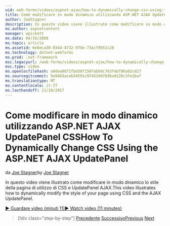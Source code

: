 ```yaml
---
uid: web-forms/videos/aspnet-ajax/how-to-dynamically-change-css-using-the-aspnet-ajax-updatepanel
title: Come modificare in modo dinamico utilizzando ASP.NET AJAX UpdatePanel CSS | Documenti Microsoft
author: JoeStagner
description: In questo video viene illustrato come modificare in modo dinamico lo stile della pagina di utilizzo di CSS e UpdatePanel AJAX.
ms.author: aspnetcontent
manager: wpickett
ms.date: 04/16/2008
ms.topic: article
ms.assetid: 6e0eca38-0344-4732-97de-73acf0551c28
ms.technology: dotnet-webforms
ms.prod: .net-framework
msc.legacyurl: /web-forms/videos/aspnet-ajax/how-to-dynamically-change-css-using-the-aspnet-ajax-updatepanel
msc.type: video
ms.openlocfilehash: a9dea9871fbe5071507abb9c763febf96a92cd27
ms.sourcegitcommit: 9a9483aceb34591c97451997036a9120c3fe2baf
ms.translationtype: MT
ms.contentlocale: it-IT
ms.lasthandoff: 11/10/2017
---
```

<a name="how-to-dynamically-change-css-using-the-aspnet-ajax-updatepanel"></a><span data-ttu-id="a8e8e-103">Come modificare in modo dinamico utilizzando ASP.NET AJAX UpdatePanel CSS</span><span class="sxs-lookup"><span data-stu-id="a8e8e-103">How To Dynamically Change CSS Using the ASP.NET AJAX UpdatePanel</span></span>
====================
<span data-ttu-id="a8e8e-104">da [Joe Stagner](https://github.com/JoeStagner)</span><span class="sxs-lookup"><span data-stu-id="a8e8e-104">by [Joe Stagner](https://github.com/JoeStagner)</span></span>

<span data-ttu-id="a8e8e-105">In questo video viene illustrato come modificare in modo dinamico lo stile della pagina di utilizzo di CSS e UpdatePanel AJAX.</span><span class="sxs-lookup"><span data-stu-id="a8e8e-105">This video illustrates how to dynamically modify the style of your page using CSS and the AJAX UpdatePanel.</span></span>

[<span data-ttu-id="a8e8e-106">&#9654; Guardare video (minuti 11)</span><span class="sxs-lookup"><span data-stu-id="a8e8e-106">&#9654; Watch video (11 minutes)</span></span>](https://channel9.msdn.com/Blogs/ASP-NET-Site-Videos/how-to-dynamically-change-css-using-the-aspnet-ajax-updatepanel)

>[!div class="step-by-step"]
<span data-ttu-id="a8e8e-107">[Precedente](basic-aspnet-authentication-in-an-ajax-enabled-application.md)
[Successivo](how-to-dynamically-add-controls-to-a-web-page.md)</span><span class="sxs-lookup"><span data-stu-id="a8e8e-107">[Previous](basic-aspnet-authentication-in-an-ajax-enabled-application.md)
[Next](how-to-dynamically-add-controls-to-a-web-page.md)</span></span>
